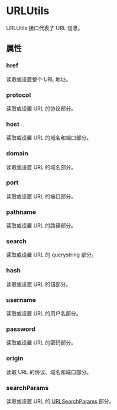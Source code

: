 URLUtils
====

URLUtils 接口代表了 URL 信息。

属性
----

### href

读取或设置整个 URL 地址。

### protocol

读取或设置 URL 的协议部分。

### host

读取或设置 URL 的域名和端口部分。

### domain

读取或设置 URL 的域名部分。

### port

读取或设置 URL 的端口部分。

### pathname

读取或设置 URL 的路径部分。

### search

读取或设置 URL 的 querystring 部分。

### hash

读取或设置 URL 的锚部分。

### username

读取或设置 URL 的用户名部分。

### password

读取或设置 URL 的密码部分。

### origin

读取 URL 的协议、域名和端口部分。

### searchParams

读取或设置 URL 的 [URLSearchParams](https://developer.mozilla.org/en-US/docs/Web/API/URLSearchParams) 部分。
